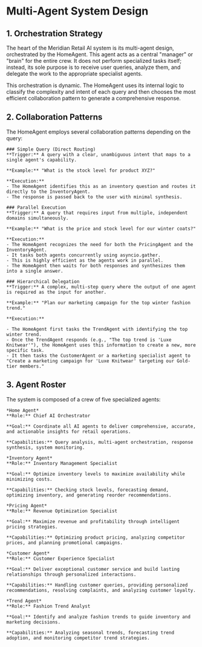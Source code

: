 # Multi-Agent System Design

## 1. Orchestration Strategy
The heart of the Meridian Retail AI system is its multi-agent design, orchestrated by the HomeAgent. This agent acts as a central "manager" or "brain" for the entire crew. It does not perform specialized tasks itself; instead, its sole purpose is to receive user queries, analyze them, and delegate the work to the appropriate specialist agents.

This orchestration is dynamic. The HomeAgent uses its internal logic to classify the complexity and intent of each query and then chooses the most efficient collaboration pattern to generate a comprehensive response.

## 2. Collaboration Patterns
The HomeAgent employs several collaboration patterns depending on the query:

    ### Simple Query (Direct Routing)
    **Trigger:** A query with a clear, unambiguous intent that maps to a single agent's capability.

    **Example:** "What is the stock level for product XYZ?"

    **Execution:** 
    - The HomeAgent identifies this as an inventory question and routes it directly to the InventoryAgent. 
    - The response is passed back to the user with minimal synthesis.

    ### Parallel Execution
    **Trigger:** A query that requires input from multiple, independent domains simultaneously.

    **Example:** "What is the price and stock level for our winter coats?"

    **Execution:** 
    - The HomeAgent recognizes the need for both the PricingAgent and the InventoryAgent. 
    - It tasks both agents concurrently using asyncio.gather. 
    - This is highly efficient as the agents work in parallel. 
    - The HomeAgent then waits for both responses and synthesizes them into a single answer.

    ### Hierarchical Delegation
    **Trigger:** A complex, multi-step query where the output of one agent is required as the input for another.

    **Example:** "Plan our marketing campaign for the top winter fashion trend."

    **Execution:**

    - The HomeAgent first tasks the TrendAgent with identifying the top winter trend.
    - Once the TrendAgent responds (e.g., "The top trend is 'Luxe Knitwear'"), the HomeAgent uses this information to create a new, more specific task.
    - It then tasks the CustomerAgent or a marketing specialist agent to "Create a marketing campaign for 'Luxe Knitwear' targeting our Gold-tier members."

## 3. Agent Roster
The system is composed of a crew of five specialized agents:

    *Home Agent*
    **Role:** Chief AI Orchestrator

    **Goal:** Coordinate all AI agents to deliver comprehensive, accurate, and actionable insights for retail operations.

    **Capabilities:** Query analysis, multi-agent orchestration, response synthesis, system monitoring.

    *Inventory Agent*
    **Role:** Inventory Management Specialist

    **Goal:** Optimize inventory levels to maximize availability while minimizing costs.

    **Capabilities:** Checking stock levels, forecasting demand, optimizing inventory, and generating reorder recommendations.

    *Pricing Agent*
    **Role:** Revenue Optimization Specialist

    **Goal:** Maximize revenue and profitability through intelligent pricing strategies.

    **Capabilities:** Optimizing product pricing, analyzing competitor prices, and planning promotional campaigns.

    *Customer Agent*
    **Role:** Customer Experience Specialist

    **Goal:** Deliver exceptional customer service and build lasting relationships through personalized interactions.

    **Capabilities:** Handling customer queries, providing personalized recommendations, resolving complaints, and analyzing customer loyalty.

    *Trend Agent*
    **Role:** Fashion Trend Analyst

    **Goal:** Identify and analyze fashion trends to guide inventory and marketing decisions.

    **Capabilities:** Analyzing seasonal trends, forecasting trend adoption, and monitoring competitor trend strategies.